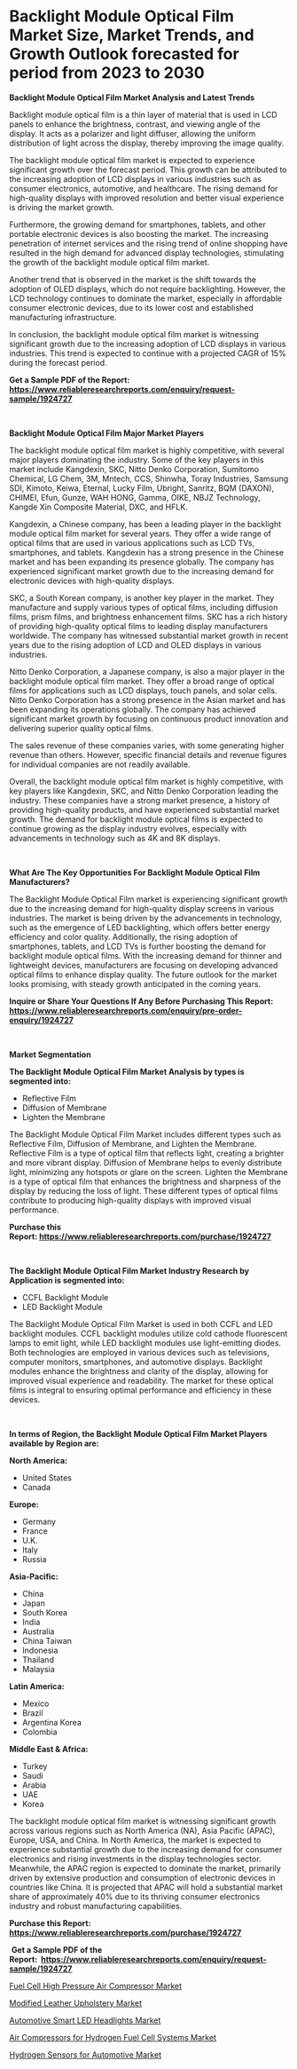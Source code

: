 <p><h1>Backlight Module Optical Film Market Size, Market Trends, and Growth Outlook forecasted for period from 2023 to 2030</h1></p><p><strong>Backlight Module Optical Film Market Analysis and Latest Trends</strong></p>
<p><p>Backlight module optical film is a thin layer of material that is used in LCD panels to enhance the brightness, contrast, and viewing angle of the display. It acts as a polarizer and light diffuser, allowing the uniform distribution of light across the display, thereby improving the image quality.</p><p>The backlight module optical film market is expected to experience significant growth over the forecast period. This growth can be attributed to the increasing adoption of LCD displays in various industries such as consumer electronics, automotive, and healthcare. The rising demand for high-quality displays with improved resolution and better visual experience is driving the market growth.</p><p>Furthermore, the growing demand for smartphones, tablets, and other portable electronic devices is also boosting the market. The increasing penetration of internet services and the rising trend of online shopping have resulted in the high demand for advanced display technologies, stimulating the growth of the backlight module optical film market.</p><p>Another trend that is observed in the market is the shift towards the adoption of OLED displays, which do not require backlighting. However, the LCD technology continues to dominate the market, especially in affordable consumer electronic devices, due to its lower cost and established manufacturing infrastructure.</p><p>In conclusion, the backlight module optical film market is witnessing significant growth due to the increasing adoption of LCD displays in various industries. This trend is expected to continue with a projected CAGR of 15% during the forecast period.</p></p>
<p><strong>Get a Sample PDF of the Report:&nbsp; <a href="https://www.reliableresearchreports.com/enquiry/request-sample/1924727">https://www.reliableresearchreports.com/enquiry/request-sample/1924727</a></strong></p>
<p>&nbsp;</p>
<p><strong>Backlight Module Optical Film Major Market Players</strong></p>
<p><p>The backlight module optical film market is highly competitive, with several major players dominating the industry. Some of the key players in this market include Kangdexin, SKC, Nitto Denko Corporation, Sumitomo Chemical, LG Chem, 3M, Mntech, CCS, Shinwha, Toray Industries, Samsung SDI, Kimoto, Keiwa, Eternal, Lucky Film, Ubright, Sanritz, BQM (DAXON), CHIMEI, Efun, Gunze, WAH HONG, Gamma, OIKE, NBJZ Technology, Kangde Xin Composite Material, DXC, and HFLK.</p><p>Kangdexin, a Chinese company, has been a leading player in the backlight module optical film market for several years. They offer a wide range of optical films that are used in various applications such as LCD TVs, smartphones, and tablets. Kangdexin has a strong presence in the Chinese market and has been expanding its presence globally. The company has experienced significant market growth due to the increasing demand for electronic devices with high-quality displays.</p><p>SKC, a South Korean company, is another key player in the market. They manufacture and supply various types of optical films, including diffusion films, prism films, and brightness enhancement films. SKC has a rich history of providing high-quality optical films to leading display manufacturers worldwide. The company has witnessed substantial market growth in recent years due to the rising adoption of LCD and OLED displays in various industries.</p><p>Nitto Denko Corporation, a Japanese company, is also a major player in the backlight module optical film market. They offer a broad range of optical films for applications such as LCD displays, touch panels, and solar cells. Nitto Denko Corporation has a strong presence in the Asian market and has been expanding its operations globally. The company has achieved significant market growth by focusing on continuous product innovation and delivering superior quality optical films.</p><p>The sales revenue of these companies varies, with some generating higher revenue than others. However, specific financial details and revenue figures for individual companies are not readily available.</p><p>Overall, the backlight module optical film market is highly competitive, with key players like Kangdexin, SKC, and Nitto Denko Corporation leading the industry. These companies have a strong market presence, a history of providing high-quality products, and have experienced substantial market growth. The demand for backlight module optical films is expected to continue growing as the display industry evolves, especially with advancements in technology such as 4K and 8K displays.</p></p>
<p>&nbsp;</p>
<p><strong>What Are The Key Opportunities For Backlight Module Optical Film Manufacturers?</strong></p>
<p><p>The Backlight Module Optical Film market is experiencing significant growth due to the increasing demand for high-quality display screens in various industries. The market is being driven by the advancements in technology, such as the emergence of LED backlighting, which offers better energy efficiency and color quality. Additionally, the rising adoption of smartphones, tablets, and LCD TVs is further boosting the demand for backlight module optical films. With the increasing demand for thinner and lightweight devices, manufacturers are focusing on developing advanced optical films to enhance display quality. The future outlook for the market looks promising, with steady growth anticipated in the coming years.</p></p>
<p><strong>Inquire or Share Your Questions If Any Before Purchasing This Report: <a href="https://www.reliableresearchreports.com/enquiry/pre-order-enquiry/1924727">https://www.reliableresearchreports.com/enquiry/pre-order-enquiry/1924727</a></strong></p>
<p>&nbsp;</p>
<p><strong>Market Segmentation</strong></p>
<p><strong>The Backlight Module Optical Film Market Analysis by types is segmented into:</strong></p>
<p><ul><li>Reflective Film</li><li>Diffusion of Membrane</li><li>Lighten the Membrane</li></ul></p>
<p><p>The Backlight Module Optical Film Market includes different types such as Reflective Film, Diffusion of Membrane, and Lighten the Membrane. Reflective Film is a type of optical film that reflects light, creating a brighter and more vibrant display. Diffusion of Membrane helps to evenly distribute light, minimizing any hotspots or glare on the screen. Lighten the Membrane is a type of optical film that enhances the brightness and sharpness of the display by reducing the loss of light. These different types of optical films contribute to producing high-quality displays with improved visual performance.</p></p>
<p><strong>Purchase this Report:&nbsp;<a href="https://www.reliableresearchreports.com/purchase/1924727">https://www.reliableresearchreports.com/purchase/1924727</a></strong></p>
<p>&nbsp;</p>
<p><strong>The Backlight Module Optical Film Market Industry Research by Application is segmented into:</strong></p>
<p><ul><li>CCFL Backlight Module</li><li>LED Backlight Module</li></ul></p>
<p><p>The Backlight Module Optical Film Market is used in both CCFL and LED backlight modules. CCFL backlight modules utilize cold cathode fluorescent lamps to emit light, while LED backlight modules use light-emitting diodes. Both technologies are employed in various devices such as televisions, computer monitors, smartphones, and automotive displays. Backlight modules enhance the brightness and clarity of the display, allowing for improved visual experience and readability. The market for these optical films is integral to ensuring optimal performance and efficiency in these devices.</p></p>
<p>&nbsp;</p>
<p><strong>In terms of Region, the Backlight Module Optical Film Market Players available by Region are:</strong></p>
<p>
    <p> <strong> North America: </strong>
        <ul>
            <li>United States</li>
            <li>Canada</li>
        </ul>
        </p> 
    <p> <strong> Europe: </strong>
        <ul>
            <li>Germany</li>
            <li>France</li>
            <li>U.K.</li>
            <li>Italy</li>
            <li>Russia</li>
        </ul>
        </p> 
    <p> <strong> Asia-Pacific: </strong>
        <ul>
            <li>China</li>
            <li>Japan</li>
            <li>South Korea</li>
            <li>India</li>
            <li>Australia</li>
            <li>China Taiwan</li>
            <li>Indonesia</li>
            <li>Thailand</li>
            <li>Malaysia</li>
        </ul>
        </p> 
    <p> <strong> Latin America: </strong>
        <ul>
            <li>Mexico</li>
            <li>Brazil</li>
            <li>Argentina Korea</li>
            <li>Colombia</li>
        </ul>
        </p> 
    <p> <strong> Middle East & Africa: </strong>
        <ul>
            <li>Turkey</li>
            <li>Saudi</li>
            <li>Arabia</li>
            <li>UAE</li>
            <li>Korea</li>
        </ul>
    </p>
    </p>
<p><p>The backlight module optical film market is witnessing significant growth across various regions such as North America (NA), Asia Pacific (APAC), Europe, USA, and China. In North America, the market is expected to experience substantial growth due to the increasing demand for consumer electronics and rising investments in the display technologies sector. Meanwhile, the APAC region is expected to dominate the market, primarily driven by extensive production and consumption of electronic devices in countries like China. It is projected that APAC will hold a substantial market share of approximately 40% due to its thriving consumer electronics industry and robust manufacturing capabilities.</p></p>
<p><strong>Purchase this Report: <a href="https://www.reliableresearchreports.com/purchase/1924727">https://www.reliableresearchreports.com/purchase/1924727</a></strong></p>
<p>&nbsp;<strong>Get a Sample PDF of the Report:&nbsp;&nbsp;<a href="https://www.reliableresearchreports.com/enquiry/request-sample/1924727">https://www.reliableresearchreports.com/enquiry/request-sample/1924727</a></strong></p>
<p><strong></strong></p>
<p><p><a href="https://medium.com/@myrtleebert1913/analyzing-fuel-cell-high-pressure-air-compressor-market-global-industry-perspective-and-forecast-e95a11b07bca">Fuel Cell High Pressure Air Compressor Market</a></p><p><a href="https://medium.com/@shanieprice69879/modified-leather-upholstery-market-the-key-to-successful-business-strategy-forecast-till-2030-33bed7155993">Modified Leather Upholstery Market</a></p><p><a href="https://medium.com/@lulukerluke/automotive-smart-led-headlights-market-size-reveals-the-best-marketing-channels-in-global-industry-b1e710f8b581">Automotive Smart LED Headlights Market</a></p><p><a href="https://medium.com/@darianswift1922/air-compressors-for-hydrogen-fuel-cell-systems-market-share-evolution-and-market-growth-trends-eebf34663a2d">Air Compressors for Hydrogen Fuel Cell Systems Market</a></p><p><a href="https://medium.com/@lottiejerde6456/hydrogen-sensors-for-automotive-market-report-reveals-the-latest-trends-and-growth-opportunities-of-6d5408421cb6">Hydrogen Sensors for Automotive Market</a></p></p>